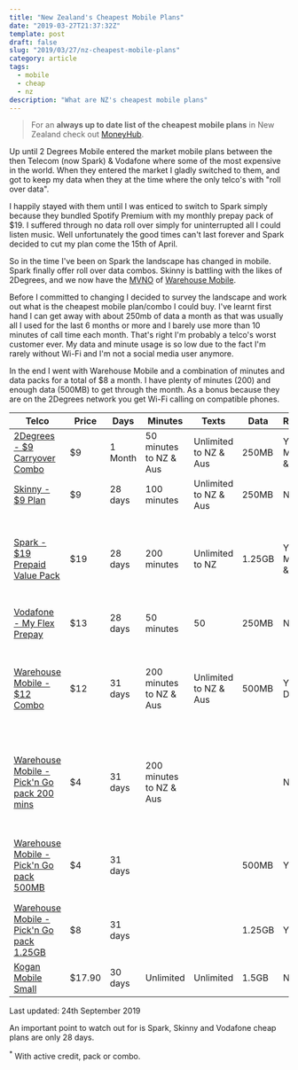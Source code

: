 ```yaml
---
title: "New Zealand's Cheapest Mobile Plans"
date: "2019-03-27T21:37:32Z"
template: post
draft: false
slug: "2019/03/27/nz-cheapest-mobile-plans"
category: article
tags:
  - mobile
  - cheap
  - nz
description: "What are NZ's cheapest mobile plans"
---
```


> For an **always up to date list of the cheapest mobile plans** in New Zealand check out [MoneyHub](https://www.moneyhub.co.nz/compare-mobile-plans.html?referrer=andrewford.co.nz).

Up until 2 Degrees Mobile entered the market mobile plans between the then Telecom (now Spark) & Vodafone where some of the most expensive in the world. When they entered the market I gladly switched to them, and got to keep my data when they at the time where the only telco's with "roll over data".

I happily stayed with them until I was enticed to switch to Spark simply because they bundled Spotify Premium with my monthly prepay pack of \$19. I suffered through no data roll over simply for uninterrupted all I could listen music. Well unfortunately the good times can't last forever and Spark decided to cut my plan come the 15th of April.

So in the time I've been on Spark the landscape has changed in mobile. Spark finally offer roll over data combos. Skinny is battling with the likes of 2Degrees, and we now have the [MVNO](https://en.wikipedia.org/wiki/Mobile_virtual_network_operator) of [Warehouse Mobile](https://www.warehousemobile.co.nz/).

Before I committed to changing I decided to survey the landscape and work out what is the cheapest mobile plan/combo I could buy. I've learnt first hand I can get away with about 250mb of data a month as that was usually all I used for the last 6 months or more and I barely use more than 10 minutes of call time each month. That's right I'm probably a telco's worst customer ever. My data and minute usage is so low due to the fact I'm rarely without Wi-Fi and I'm not a social media user anymore.

In the end I went with Warehouse Mobile and a combination of minutes and data packs for a total of $8 a month. I have plenty of minutes (200) and enough data (500MB) to get through the month. As a bonus because they are on the 2Degrees network you get Wi-Fi calling on compatible phones.

<table class="mobileplans">
    <thead>
    <tr>
        <th>Telco</th>
        <th>Price</th>
        <th>Days</th>
        <th>Minutes</th>
        <th>Texts</th>
        <th>Data</th>
        <th>Rollover</th>
        <th>Extras</th>
    </tr>
    </thead>
    <tbody>
    <tr>
        <td><a href="https://www.2degreesmobile.co.nz/termsofuse/mobile/value-pack-add-ons-all/carryover-combo-terms-and-conditions/">2Degrees - $9 Carryover Combo</a></td>
        <td>$9</td>
        <td>1 Month</td>
        <td>50 minutes to NZ & Aus</td>
        <td>Unlimited to NZ & Aus</td>
        <td>250MB</td>
        <td>Yes - Minutes & Data</td>
        <td><a href="https://www.2degreesmobile.co.nz/data-hour/">Data hour</a>
<a href="https://www.2degreesmobile.co.nz/wificalling/">Wi-Fi Calling</a></td>
    </tr>
    <tr>
        <td><a href="https://www.skinny.co.nz/pricing/plans/">Skinny - $9 Plan</a></td>
        <td>$9</td>
        <td>28 days</td>
        <td>100 minutes</td>
        <td>Unlimited to NZ & Aus</td>
        <td>250MB</td>
        <td>No</td>
        <td>&nbsp;</td>
    </tr>
    <tr>
        <td><a href="https://www.spark.co.nz/shop/mobile-plans/prepaid/">Spark - $19 Prepaid Value Pack</a></td>
        <td>$19</td>
        <td>28 days</td>
        <td>200 minutes</td>
        <td>Unlimited to NZ</td>
        <td>1.25GB</td>
        <td>Yes - Minutes & Data</td>
        <td><a href="https://www.spark.co.nz/getmore/spotify/">1/2 Price Spotify</a> <a href="https://www.spark.co.nz/getmore/freewifi/">Free 1GB Wi-Fi per day</a></td>
    </tr>
    <tr>
        <td><a href="https://www.vodafone.co.nz/prepay/myflex/">Vodafone - My Flex Prepay</a></td>
        <td>$13</td>
        <td>28 days</td>
        <td>50 minutes</td>
        <td>50</td>
        <td>250MB</td>
        <td>No</td>
        <td>&nbsp;</td>
    </tr>
    <tr>
        <td><a href="https://www.warehousemobile.co.nz/pricing/">Warehouse Mobile - $12 Combo</a></td>
        <td>$12</td>
        <td>31 days</td>
        <td>200 minutes to NZ & Aus</td>
        <td>Unlimited to NZ & Aus</td>
        <td>500MB</td>
        <td>Yes - Data</td>
        <td><a href="https://www.2degreesmobile.co.nz/wificalling/">Wi-Fi Calling</a> Free calling & text for WM to WM<sup>*</sup></td>
    </tr>
    <tr>
        <td><a href="https://www.warehousemobile.co.nz/pricing/">Warehouse Mobile - Pick'n Go pack 200 mins</a></td>
        <td>$4</td>
        <td>31 days</td>
        <td>200 minutes to NZ & Aus</td>
        <td>&nbsp;</td>
        <td>&nbsp;</td>
        <td>No</td>
        <td><a href="https://www.2degreesmobile.co.nz/wificalling/">Wi-Fi Calling</a> Free calling & text for WM to WM<sup>*</sup></td>
    </tr>
    <tr>
        <td><a href="https://www.warehousemobile.co.nz/pricing/">Warehouse Mobile - Pick'n Go pack 500MB</a></td>
        <td>$4</td>
        <td>31 days</td>
        <td>&nbsp;</td>
        <td>&nbsp;</td>
        <td>500MB</td>
        <td>Yes</td>
        <td>Free calling &amp; text for WM to WM<sup>*</sup></td>
    </tr>
    <tr>
        <td><a href="https://www.warehousemobile.co.nz/pricing/">Warehouse Mobile - Pick'n Go pack 1.25GB</a></td>
        <td>$8</td>
        <td>31 days</td>
        <td>&nbsp;</td>
        <td>&nbsp;</td>
        <td>1.25GB</td>
        <td>Yes</td>
        <td>&nbsp;</td>
    </tr>
    <tr>
        <td><a href="https://www.koganmobile.co.nz/pricing/">Kogan Mobile Small</a></td>
        <td>$17.90</td>
        <td>30 days</td>
        <td>Unlimited</td>
        <td>Unlimited</td>
        <td>1.5GB</td>
        <td>No</td>
        <td>&nbsp;</td>
    </tr>
    </tbody>
</table>

Last updated: 24th September 2019

An important point to watch out for is Spark, Skinny and Vodafone cheap plans are only 28 days.

<sup>\*</sup> With active credit, pack or combo.
